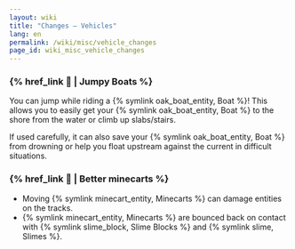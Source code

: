 ```yaml
---
layout: wiki
title: "Changes — Vehicles"
lang: en
permalink: /wiki/misc/vehicle_changes
page_id: wiki_misc_vehicle_changes
---
```


### {% href_link 🛶 | Jumpy Boats %}
You can jump while riding a {% symlink oak_boat_entity, Boat %}! This allows you to easily get your {% symlink oak_boat_entity, Boat %} to the shore from the water or climb up slabs/stairs.

If used carefully, it can also save your {% symlink oak_boat_entity, Boat %} from drowning or help you float upstream against the current in difficult situations.

### {% href_link 🚂 | Better minecarts %}
- Moving {% symlink minecart_entity, Minecarts %} can damage entities on the tracks.
- {% symlink minecart_entity, Minecarts %} are bounced back on contact with {% symlink slime_block, Slime Blocks %} and {% symlink slime, Slimes %}.
